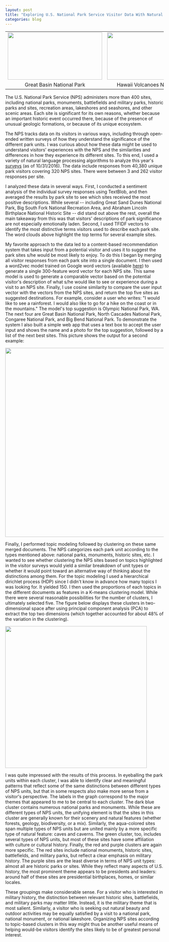 ```yaml
---
layout: post
title: "Exploring U.S. National Park Service Visitor Data With Natural Language Processing"
categories: blog
---
```


<table>
<tr>
<td><img src='{{ site.baseurl }}/images/Great Basin NP.png' style="width:300px;height:150px;"/></td>
<td><img src='{{ site.baseurl }}/images/Hawaii Volcanoes NP.png' style="width:300px;height:150px;"/></td>
<td><img src='{{ site.baseurl }}/images/Ellis Island.png' style="width:300px;height:150px;"/></td>
</tr>
<tr>
<td align="center">Great Basin National Park</td>
<td align="center">Hawaii Volcanoes National Park</td>
<td align="center">Ellis Island National Monument</td>
</tr>
</table>

The U.S. National Park Service (NPS) administers more than 400 sites, including national parks, monuments, battlefields and military parks, historic parks and sites, recreation areas, lakeshores and seashores, and other scenic areas. Each site is significant for its own reasons, whether because an important historic event occurred there, because of the presence of unusual geologic formations, or because of its unique ecosystem.

The NPS tracks data on its visitors in various ways, including through open-ended written surveys of how they understand the significance of the different park units.  I was curious about how these data might be used to understand visitors' experiences with the NPS and the similarities and differences in how they experience its different sites.  To this end, I used a variety of natural language processing algorithms to analyze this year's [surveys](https://irma.nps.gov/DataStore/Reference/Profile/2208605) (as of 10/31/2016).  The data include responses from 40,380 unique park visitors covering 320 NPS sites. There were between 3 and 262 visitor responses per site.

I analyzed these data in several ways. First, I conducted a sentiment analysis of the individual survey responses using TextBlob, and then averaged the results by park site to see which sites received the most positive descriptions. While several -- including Great Sand Dunes National Park, Big South Fork National Recreation Area, and Abraham Lincoln Birthplace National Historic Site -- did stand out above the rest, overall the main takeaway from this was that visitors' descriptions of park significance are not especially emotionally laden. Second, I used TFIDF vectors to identify the most distinctive terms visitors used to describe each park site.  The word clouds above highlight the top terms for several example sites.

My favorite approach to the data led to a content-based recommendation system that takes input from a potential visitor and uses it to suggest the park sites s/he would be most likely to enjoy. To do this I began by merging all visitor responses from each park site into a single document.  I then used a word2vec model trained on Google word vectors (available [here](https://drive.google.com/file/d/0B7XkCwpI5KDYNlNUTTlSS21pQmM/edit)) to generate a single 300-feature word vector for each NPS site. This same model is used to generate a comparable vector based on the potential visitor's description of what s/he would like to see or experience during a visit to an NPS site.  Finally, I use cosine similarity to compare the user input vector with the vectors from the NPS sites, and return the top five sites as suggested destinations. For example, consider a user who writes: "I would like to see a rainforest.  I would also like to go for a hike on the coast or in the mountains." The model's top suggestion is Olympic National Park, WA.  The next four are Great Basin National Park, North Cascades National Park, Congaree National Park, and Big Bend National Park. To demonstrate the system I also built a simple web app that uses a text box to accept the user input and shows the name and a photo for the top suggestion, followed by a list of the next best sites. This picture shows the output for a second example:

<img src='{{ site.baseurl }}/images/NPS-app.png' style="width:900px;height:600px;"/>      

Finally, I performed topic modeling followed by clustering on these same merged documents. The NPS categorizes each park unit according to the types mentioned above: national parks, monuments, historic sites, etc.  I wanted to see whether clustering the NPS sites based on topics highlighted in the visitor surveys would yield a similar breakdown of unit types or whether it would point toward an alternative way of thinking about the distinctions among them.  For the topic modeling I used a hierarchical dirichlet process (HDP) since I didn't know in advance how many topics I was looking for. It yielded 150.  I then used the proportions of each topics in the different documents as features in a K-means clustering model.  While there were several reasonable possibilities for the number of clusters, I ultimately selected five.  The figure below displays these clusters in two-dimensional space after using principal component analysis (PCA) to extract the top two dimensions (which together accounted for about 48% of the variation in the clustering).  

<img src='{{ site.baseurl }}/images/NPS-clusters.png' style="width:450px;height:450px;"/>

I was quite impressed with the results of this process. In eyeballing the park units within each cluster, I was able to identify clear and meaningful patterns that reflect some of the same distinctions between different types of NPS units, but that in some respects also make more sense from a visitor's perspective. The labels in the graph correspond to the major themes that appeared to me to be central to each cluster.  The dark blue cluster contains numerous national parks and monuments.  While these are different types of NPS units, the unifying element is that the sites in this cluster are generally known for their scenery and natural features (whether forests, geology, biodiversity, or a mix).  Similarly, the aqua-colored sites span multiple types of NPS units but are united mainly by a more specific type of natural feature: caves and caverns.  The green cluster, too, includes several types of NPS units, but most of these sites have some affiliation with culture or cultural history. Finally, the red and purple clusters are again more specific. The red sites include national monuments, historic sites, battlefields, and military parks, but reflect a clear emphasis on military history.  The purple sites are the least diverse in terms of NPS unit types: almost all are historic parks or sites. While they reflect many aspects of U.S. history, the most prominent theme appears to be presidents and leaders: around half of these sites are presidential birthplaces, homes, or similar locales.  

These groupings make considerable sense.  For a visitor who is interested in military history, the distinction between relevant historic sites, battlefields, and military parks may matter little. Instead, it is the military theme that is most salient.  Similarly, a visitor who is seeking out natural beauty and outdoor activities may be equally satisfied by a visit to a national park, national monument, or national lakeshore.  Organizing NPS sites according to topic-based clusters in this way might thus be another useful means of helping would-be visitors identify the sites likely to be of greatest personal interest.    

